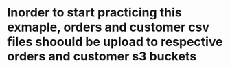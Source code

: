 # Inorder to start practicing this exmaple, orders and customer csv files shoould be upload to respective orders and customer s3 buckets
